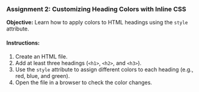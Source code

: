 ### **Assignment 2: Customizing Heading Colors with Inline CSS**  
**Objective:** Learn how to apply colors to HTML headings using the `style` attribute.  

#### **Instructions:**  
1. Create an HTML file.  
2. Add at least three headings (`<h1>`, `<h2>`, and `<h3>`).  
3. Use the `style` attribute to assign different colors to each heading (e.g., red, blue, and green).  
4. Open the file in a browser to check the color changes.